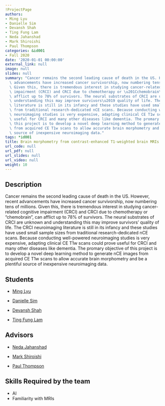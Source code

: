 ```yaml
---
!ProjectPage
authors:
- Ming Lyu
- Danielle Sim
- Devansh Shah
- Ting Fung Lam
- Neda Jahanshad
- Mark Shiroishi
- Paul Thompson
categories: &id001
- Fall 2020
date: '2020-01-01 00:00:00'
external_link: null
image: null
slides: null
summary: "Cancer remains the second leading cause of death in the US. However, recent\
  \ advancements have increased cancer survivorship, now numbering tens of millions.\
  \ Given this, there is tremendous interest in studying cancer-related cognitive\
  \ impairment (CRCI) and CRCI due to chemotherapy or \u201Cchemobrain\u201D, can\
  \ afflict up to 78% of survivors. The neural substrates of CRCI are unknown and\
  \ understanding this may improve survivors\u2019 quality of life. The CRCI neuroimaging\
  \ literature is still in its infancy and these studies have used small sample sizes\
  \ from traditional research-dedicated nCE scans. Because conducting well-powered\
  \ neuroimaging studies is very expensive, adapting clinical CE T1w scans could prove\
  \ useful for CRCI and many other diseases like dementia. The promary objective of\
  \ this project is to develop a novel deep learning method to generate nCE images\
  \ from acquired CE T1w scans to allow accurate brain morphometry and be a plentiful\
  \ source of inexpensive neuroimaging data."
tags: *id001
title: Brain morphometry from contrast-enhanced T1-weighted brain MRIs
url_code: null
url_pdf: null
url_slides: null
url_video: null
weight: 10
---
```

## Description

Cancer remains the second leading cause of death in the US. However, recent advancements have increased cancer survivorship, now numbering tens of millions. Given this, there is tremendous interest in studying cancer-related cognitive impairment (CRCI) and CRCI due to chemotherapy or “chemobrain”, can afflict up to 78% of survivors. The neural substrates of CRCI are unknown and understanding this may improve survivors’ quality of life. The CRCI neuroimaging literature is still in its infancy and these studies have used small sample sizes from traditional research-dedicated nCE scans. Because conducting well-powered neuroimaging studies is very expensive, adapting clinical CE T1w scans could prove useful for CRCI and many other diseases like dementia. The promary objective of this project is to develop a novel deep learning method to generate nCE images from acquired CE T1w scans to allow accurate brain morphometry and be a plentiful source of inexpensive neuroimaging data.





## Students

* [Ming Lyu](../../../author/ming-lyu)

* [Danielle Sim](../../../author/danielle-sim)

* [Devansh Shah](../../../author/devansh-shah)

* [Ting Fung Lam](../../../author/ting-fung-lam)

## Advisors

* [Neda Jahanshad](../../../author/neda-jahanshad)

* [Mark Shiroishi](../../../author/mark-shiroishi)

* [Paul Thompson](../../../author/paul-thompson)

## Skills Required by the team


* AI
* Familiarity with MRIs